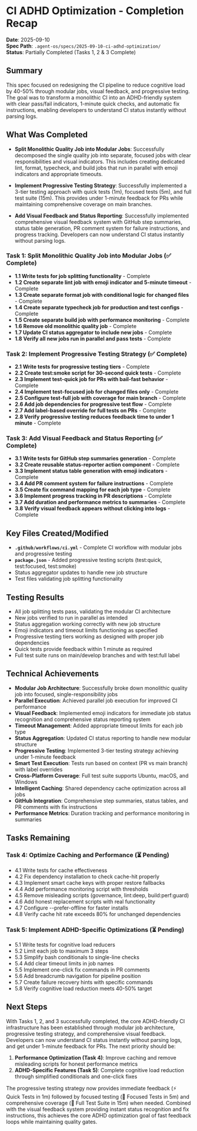 # CI ADHD Optimization - Completion Recap

**Date**: 2025-09-10  
**Spec Path**: `.agent-os/specs/2025-09-10-ci-adhd-optimization/`  
**Status**: Partially Completed (Tasks 1, 2 & 3 Complete)

## Summary

This spec focused on redesigning the CI pipeline to reduce cognitive load by
40-50% through modular jobs, visual feedback, and progressive testing. The goal
was to transform a monolithic CI into an ADHD-friendly system with clear
pass/fail indicators, 1-minute quick checks, and automatic fix instructions,
enabling developers to understand CI status instantly without parsing logs.

## What Was Completed

- **Split Monolithic Quality Job into Modular Jobs**: Successfully decomposed
  the single quality job into separate, focused jobs with clear responsibilities
  and visual indicators. This includes creating dedicated lint, format,
  typecheck, and build jobs that run in parallel with emoji indicators and
  appropriate timeouts.

- **Implement Progressive Testing Strategy**: Successfully implemented a 3-tier
  testing approach with quick tests (1m), focused tests (5m), and full test
  suite (15m). This provides under 1-minute feedback for PRs while maintaining
  comprehensive coverage on main branches.

- **Add Visual Feedback and Status Reporting**: Successfully implemented
  comprehensive visual feedback system with GitHub step summaries, status table
  generation, PR comment system for failure instructions, and progress tracking.
  Developers can now understand CI status instantly without parsing logs.

### Task 1: Split Monolithic Quality Job into Modular Jobs (✅ Complete)

- **1.1 Write tests for job splitting functionality** - Complete
- **1.2 Create separate lint job with emoji indicator and 5-minute timeout** -
  Complete
- **1.3 Create separate format job with conditional logic for changed files** -
  Complete
- **1.4 Create separate typecheck job for production and test configs** -
  Complete
- **1.5 Create separate build job with performance monitoring** - Complete
- **1.6 Remove old monolithic quality job** - Complete
- **1.7 Update CI status aggregator to include new jobs** - Complete
- **1.8 Verify all new jobs run in parallel and pass tests** - Complete

### Task 2: Implement Progressive Testing Strategy (✅ Complete)

- **2.1 Write tests for progressive testing tiers** - Complete
- **2.2 Create test:smoke script for 30-second quick tests** - Complete
- **2.3 Implement test-quick job for PRs with bail-fast behavior** - Complete
- **2.4 Implement test-focused job for changed files only** - Complete
- **2.5 Configure test-full job with coverage for main branch** - Complete
- **2.6 Add job dependencies for progressive test flow** - Complete
- **2.7 Add label-based override for full tests on PRs** - Complete
- **2.8 Verify progressive testing reduces feedback time to under 1 minute** -
  Complete

### Task 3: Add Visual Feedback and Status Reporting (✅ Complete)

- **3.1 Write tests for GitHub step summaries generation** - Complete
- **3.2 Create reusable status-reporter action component** - Complete
- **3.3 Implement status table generation with emoji indicators** - Complete
- **3.4 Add PR comment system for failure instructions** - Complete
- **3.5 Create fix command mapping for each job type** - Complete
- **3.6 Implement progress tracking in PR descriptions** - Complete
- **3.7 Add duration and performance metrics to summaries** - Complete
- **3.8 Verify visual feedback appears without clicking into logs** - Complete

## Key Files Created/Modified

- **`.github/workflows/ci.yml`** - Complete CI workflow with modular jobs and
  progressive testing
- **`package.json`** - Added progressive testing scripts (test:quick,
  test:focused, test:smoke)
- Status aggregator updates to handle new job structure
- Test files validating job splitting functionality

## Testing Results

- All job splitting tests pass, validating the modular CI architecture
- New jobs verified to run in parallel as intended
- Status aggregation working correctly with new job structure
- Emoji indicators and timeout limits functioning as specified
- Progressive testing tiers working as designed with proper job dependencies
- Quick tests provide feedback within 1 minute as required
- Full test suite runs on main/develop branches and with test:full label

## Technical Achievements

- **Modular Job Architecture**: Successfully broke down monolithic quality job
  into focused, single-responsibility jobs
- **Parallel Execution**: Achieved parallel job execution for improved CI
  performance
- **Visual Feedback**: Implemented emoji indicators for immediate job status
  recognition and comprehensive status reporting system
- **Timeout Management**: Added appropriate timeout limits for each job type
- **Status Aggregation**: Updated CI status reporting to handle new modular
  structure
- **Progressive Testing**: Implemented 3-tier testing strategy achieving under
  1-minute feedback
- **Smart Test Execution**: Tests run based on context (PR vs main branch) with
  label overrides
- **Cross-Platform Coverage**: Full test suite supports Ubuntu, macOS, and
  Windows
- **Intelligent Caching**: Shared dependency cache optimization across all jobs
- **GitHub Integration**: Comprehensive step summaries, status tables, and PR
  comments with fix instructions
- **Performance Metrics**: Duration tracking and performance monitoring in
  summaries

## Tasks Remaining

### Task 4: Optimize Caching and Performance (⏳ Pending)

- 4.1 Write tests for cache effectiveness
- 4.2 Fix dependency installation to check cache-hit properly
- 4.3 Implement smart cache keys with proper restore fallbacks
- 4.4 Add performance monitoring script with thresholds
- 4.5 Remove misleading scripts (governance, lint:deep, build:perf:guard)
- 4.6 Add honest replacement scripts with real functionality
- 4.7 Configure --prefer-offline for faster installs
- 4.8 Verify cache hit rate exceeds 80% for unchanged dependencies

### Task 5: Implement ADHD-Specific Optimizations (⏳ Pending)

- 5.1 Write tests for cognitive load reducers
- 5.2 Limit each job to maximum 3 steps
- 5.3 Simplify bash conditionals to single-line checks
- 5.4 Add clear timeout limits in job names
- 5.5 Implement one-click fix commands in PR comments
- 5.6 Add breadcrumb navigation for pipeline position
- 5.7 Create failure recovery hints with specific commands
- 5.8 Verify cognitive load reduction meets 40-50% target

## Next Steps

With Tasks 1, 2, and 3 successfully completed, the core ADHD-friendly CI
infrastructure has been established through modular job architecture,
progressive testing strategy, and comprehensive visual feedback. Developers can
now understand CI status instantly without parsing logs, and get under 1-minute
feedback for PRs. The next priority should be:

1. **Performance Optimization (Task 4)**: Improve caching and remove misleading
   scripts for honest performance metrics  
2. **ADHD-Specific Features (Task 5)**: Complete cognitive load reduction
   through simplified conditionals and one-click fixes

The progressive testing strategy now provides immediate feedback (⚡ Quick Tests
in 1m) followed by focused testing (🎯 Focused Tests in 5m) and comprehensive
coverage (🧪 Full Test Suite in 15m) when needed. Combined with the visual
feedback system providing instant status recognition and fix instructions, this
achieves the core ADHD optimization goal of fast feedback loops while
maintaining quality gates.
